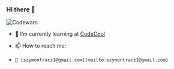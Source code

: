 ### Hi there 👋


![Codewars](https://www.codewars.com/users/szopszop/badges/large)

- 🌱 I’m currently learning at [CodeCool](https://codecool.com/en/)

- 📫 How to reach me: 
-     📧 [szymontracz1@gmail.com](mailto:szymontracz1@gmail.com)

